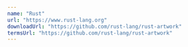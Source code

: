```yaml
---
name: "Rust"
url: "https://www.rust-lang.org"
downloadUrl: "https://github.com/rust-lang/rust-artwork"
termsUrl: "https://github.com/rust-lang/rust-artwork"
---
```

